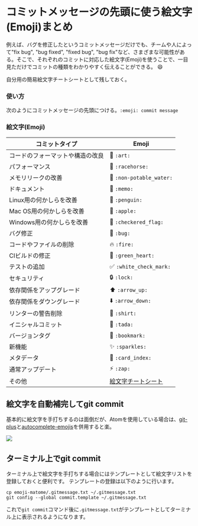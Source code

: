 # コミットメッセージの先頭に使う絵文字(Emoji)まとめ

例えば、バグを修正したというコミットメッセージだけでも、チームや人によって"fix bug", "bug fixed", "fixed bug", "bug fix"など、さまざまな可能性がある。そこで、それぞれのコミットに対応した絵文字(Emoji)を使うことで、一目見ただけでコミットの種類をわかりやすく伝えることができる。 😄

自分用の簡易絵文字チートシートとして残しておく。

### 使い方
次のようにコミットメッセージの先頭につける。`:emoji: commit message`

### 絵文字(Emoji)

コミットタイプ | Emoji
----------      | -------------
コードのフォーマットや構造の改良|🎨 `:art:`
パフォーマンス | 🐎 `:racehorse:`
メモリリークの改善| 🚱 `:non-potable_water:`
ドキュメント | 📝 `:memo:`
Linux用の何かしらを改善| 🐧 `:penguin:`
Mac OS用の何かしらを改善| 🍎 `:apple:`
Windows用の何かしらを改善| 🏁 `:checkered_flag:`
バグ修正 | 🐛 `:bug:`
コードやファイルの削除| 🔥 `:fire:`
CIビルドの修正| 💚 `:green_heart:`
テストの追加| ✅ `:white_check_mark:`
セキュリティ| 🔒 `:lock:`
依存関係をアップグレード| ⬆️ `:arrow_up:`
依存関係をダウングレード| ⬇️ `:arrow_down:`
リンターの警告削除| 👕 `:shirt:`
イニシャルコミット | 🎉 `:tada:`
バージョンタグ | 🔖 `:bookmark:`
新機能 | ✨ `:sparkles:`
メタデータ | 📇 `:card_index:`
通常アップデート | ⚡ `:zap:`
その他 | [絵文字チートシート](http://www.emoji-cheat-sheet.com/)

## 絵文字を自動補完してgit commit
基本的に絵文字を手打ちするのは面倒だが、Atomを使用している場合は、[git-plus](https://atom.io/packages/git-plus)と[autocomplete-emojis](https://atom.io/packages/autocomplete-emojis)を併用すると楽。

![](https://zippy.gfycat.com/VigilantHarmfulKestrel.gif)

## ターミナル上でgit commit
ターミナル上で絵文字を手打ちする場合にはテンプレートとして絵文字リストを登録しておくと便利です。
テンプレートの登録は以下のように行います。
```
cp emoji-matome/.gitmessage.txt ~/.gitmessage.txt
git config --global commit.template ~/.gitmessage.txt
```

これで`git commit`コマンド後に`.gitmessage.txt`がテンプレートとしてターミナル上に表示されるようになります。
